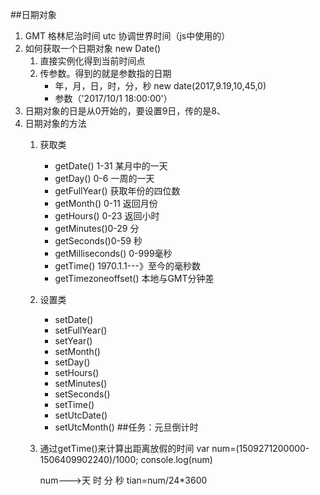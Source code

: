 ##日期对象
1. GMT  格林尼治时间        utc  协调世界时间（js中使用的）
2. 如何获取一个日期对象   new Date()
	1. 直接实例化得到当前时间点
	2. 传参数。得到的就是参数指的日期
		*	年，月，日，时，分，秒   new  date(2017,9.19,10,45,0)
		*	参数（'2017/10/1 18:00:00'）
3. 日期对象的日是从0开始的，要设置9日，传的是8、
4. 日期对象的方法
	1. 获取类
		*	getDate()  1-31   某月中的一天
		*	getDay()   0-6    一周的一天
		*	getFullYear()     获取年份的四位数
		*	getMonth() 0-11   返回月份
		*	getHours() 0-23   返回小时
		*	getMinutes()0-29  分
		*	getSeconds()0-59  秒
		*	getMilliseconds() 0-999毫秒
		*	getTime()         1970.1.1---》至今的毫秒数
		*	getTimezoneoffset() 本地与GMT分钟差
	2. 设置类
		*	setDate()
		*	setFullYear()
		*	setYear()
		*	setMonth()
		*	setDay()
		*	setHours()
		*	setMinutes()
		*	setSeconds()
		*	setTime()
		*	setUtcDate()
		*	setUtcMonth()
##任务：元旦倒计时
	1. 通过getTime()来计算出距离放假的时间
		var num=(1509271200000-1506409902240)/1000;
		console.log(num)


		num--->天  时  分  秒
		tian=num/24*3600




		